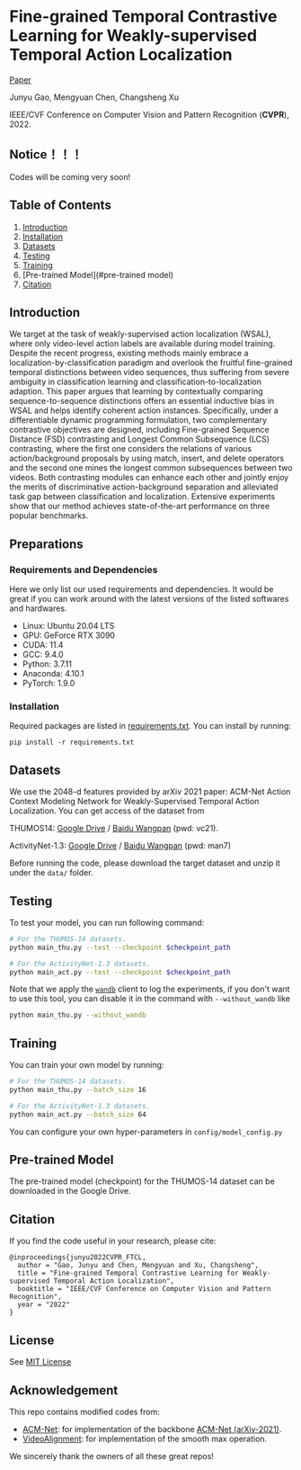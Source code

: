 # Fine-grained Temporal Contrastive Learning for Weakly-supervised Temporal Action Localization
[Paper]()

Junyu Gao, Mengyuan Chen, Changsheng Xu

IEEE/CVF Conference on Computer Vision and Pattern Recognition (**CVPR**), 2022.

## Notice！！！

Codes will be coming very soon!


## Table of Contents
1. [Introduction](#introduction)
1. [Installation](#installation)
1. [Datasets](#datasets)
1. [Testing](#testing)
1. [Training](#training)
1. [Pre-trained Model](#pre-trained model)
1. [Citation](#citation)

## Introduction
We target at the task of weakly-supervised action localization (WSAL), where only video-level action labels are available during model training. Despite the recent progress, existing methods mainly embrace a localization-by-classification paradigm and overlook the fruitful fine-grained temporal distinctions between video sequences, thus suffering from severe ambiguity in classification learning and classification-to-localization adaption. This paper argues that learning by contextually comparing sequence-to-sequence distinctions offers an essential inductive bias in WSAL and helps identify coherent action instances. Specifically, under a differentiable dynamic programming formulation, two complementary contrastive objectives are designed, including Fine-grained Sequence Distance (FSD) contrasting and Longest Common Subsequence (LCS) contrasting, where the first one considers the relations of various action/background proposals by using match, insert, and delete operators and the second one mines the longest common subsequences between two videos. Both contrasting modules can enhance each other and jointly enjoy the merits of discriminative action-background separation and alleviated task gap between classification and localization. Extensive experiments show that our method achieves state-of-the-art performance on three popular benchmarks.

<!-- <div align="center">
  <img src="figs/arch.png" width="800px"/><br>
    Overview of the FTCL
</div> -->

## Preparations
### Requirements and Dependencies
Here we only list our used requirements and dependencies. It would be great if you can work around with the latest versions of the listed softwares and hardwares.
 - Linux: Ubuntu 20.04 LTS
 - GPU: GeForce RTX 3090
 - CUDA: 11.4
 - GCC: 9.4.0
 - Python: 3.7.11
 - Anaconda: 4.10.1
 - PyTorch: 1.9.0

### Installation

Required packages are listed in [requirements.txt](/requirements.txt). You can install by running:

```
pip install -r requirements.txt
```

## Datasets

We use the 2048-d features provided by arXiv 2021 paper: ACM-Net Action Context Modeling Network for Weakly-Supervised Temporal Action Localization. You can get access of the dataset from 

THUMOS14: [Google Drive](https://drive.google.com/drive/folders/1C4YG01X9IIT1a568wMM8fgm4k4xTC2EQ?usp=sharing) /  [Baidu Wangpan](https://pan.baidu.com/s/1rt8szoDspzJ5SjpcjccFXg) (pwd: vc21).

ActivityNet-1.3: [Google Drive](https://drive.google.com/drive/folders/1B1srfie2UWKwaC4-7bo6UItmJoESCUq3?usp=sharing) /  [Baidu Wangpan](https://pan.baidu.com/s/1FB4vb8JSBkKqCGD_bqCtYg) (pwd: man7)

Before running the code, please download the target dataset and unzip it under the `data/` folder.

## Testing

To test your model, you can run following command:

```bash
# For the THUMOS-14 datasets.
python main_thu.py --test --checkpoint $checkpoint_path

# For the ActivityNet-1.3 datasets.
python main_act.py --test --checkpoint $checkpoint_path
```

Note that we apply the [`wandb`](https://github.com/wandb/client) client to log the experiments, if you don't want to use this tool, you can disable it in the command with   `--without_wandb` like 

```bash
python main_thu.py --without_wandb
```

## Training

You can train your own model by running:

```bash
# For the THUMOS-14 datasets.
python main_thu.py --batch_size 16

# For the ActivityNet-1.3 datasets.
python main_act.py --batch_size 64
```

You can configure your own hyper-parameters in `config/model_config.py` 

## Pre-trained Model

The pre-trained model (checkpoint) for the THUMOS-14 dataset can be downloaded in the Google Drive.

## Citation
If you find the code useful in your research, please cite:

    @inproceedings{junyu2022CVPR_FTCL,
      author = "Gao, Junyu and Chen, Mengyuan and Xu, Changsheng",
      title = "Fine-grained Temporal Contrastive Learning for Weakly-supervised Temporal Action Localization",
      booktitle = "IEEE/CVF Conference on Computer Vision and Pattern Recognition",
      year = "2022"
    }

## License

See [MIT License](/LICENSE)

## Acknowledgement

This repo contains modified codes from:
 - [ACM-Net](https://github.com/ispc-lab/ACM-Net): for implementation of the backbone [ACM-Net (arXiv-2021)](https://arxiv.org/abs/2104.02967).
 - [VideoAlignment](https://github.com/hadjisma/VideoAlignment): for implementation of the smooth max operation.

We sincerely thank the owners of all these great repos!
